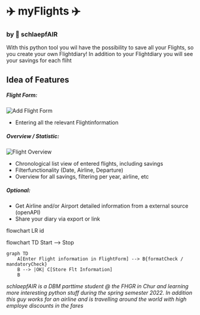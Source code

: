 # ✈️ myFlights ✈️

### by 🐣 schlaepfAIR

With this python tool you wil have the possibility to save all your Flights, so you create your own Flightdiary!
In addition to your Flightdiary you will see your savings for each fliht

## Idea of Features

##### Flight Form:

![Add Flight Form](/images/AddFlight.jpg)

- Entering all the relevant Flightinformation

##### Overview / Statistic:

![Flight Overview](/images/FlightOverview.jpg)

- Chronological list view of entered flights, including savings
- Filterfunctionality (Date, Airline, Departure)
- Overview for all savings, filtering per year, airline, etc

##### _Optional_:

- Get Airline and/or Airport detailed information from a external source (openAPI)
- Share your diary via export or link

flowchart LR
id

flowchart TD
Start --> Stop

```mermaid
graph TD
    A[Enter Flight information in FlightForm] --> B{formatCheck / mandatoryCheck}
    B --> |OK| C[Store Flt Information]
    B
```

_schlaepfAIR is a DBM parttime student @ the FHGR in Chur and learning more interesting python stuff during the spring semester 2022. In addition this guy works for an airline and is travelling around the world with high employe discounts in the fares_
